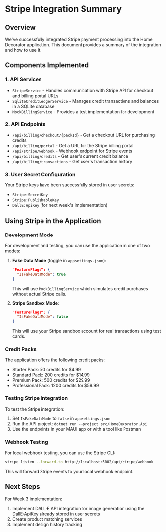 # Stripe Integration Summary

## Overview
We've successfully integrated Stripe payment processing into the Home Decorator application. This document provides a summary of the integration and how to use it.

## Components Implemented

### 1. API Services
- `StripeService` - Handles communication with Stripe API for checkout and billing portal URLs
- `SqliteCreditLedgerService` - Manages credit transactions and balances in a SQLite database
- `MockBillingService` - Provides a test implementation for development

### 2. API Endpoints
- `/api/billing/checkout/{packId}` - Get a checkout URL for purchasing credits
- `/api/billing/portal` - Get a URL for the Stripe billing portal
- `/api/stripe/webhook` - Webhook endpoint for Stripe events
- `/api/billing/credits` - Get user's current credit balance
- `/api/billing/transactions` - Get user's transaction history

### 3. User Secret Configuration
Your Stripe keys have been successfully stored in user secrets:
- `Stripe:SecretKey`
- `Stripe:PublishableKey` 
- `DallE:ApiKey` (for next week's implementation)

## Using Stripe in the Application

### Development Mode
For development and testing, you can use the application in one of two modes:

1. **Fake Data Mode** (toggle in `appsettings.json`):
   ```json
   "FeatureFlags": {
     "IsFakeDataMode": true
   }
   ```
   This will use `MockBillingService` which simulates credit purchases without actual Stripe calls.

2. **Stripe Sandbox Mode**:
   ```json
   "FeatureFlags": {
     "IsFakeDataMode": false
   }
   ```
   This will use your Stripe sandbox account for real transactions using test cards.

### Credit Packs
The application offers the following credit packs:
- Starter Pack: 50 credits for $4.99
- Standard Pack: 200 credits for $14.99
- Premium Pack: 500 credits for $29.99
- Professional Pack: 1200 credits for $59.99

### Testing Stripe Integration

To test the Stripe integration:

1. Set `IsFakeDataMode` to `false` in `appsettings.json`
2. Run the API project: `dotnet run --project src/HomeDecorator.Api`
3. Use the endpoints in your MAUI app or with a tool like Postman

### Webhook Testing

For local webhook testing, you can use the Stripe CLI:

```bash
stripe listen --forward-to http://localhost:5002/api/stripe/webhook
```

This will forward Stripe events to your local webhook endpoint.

## Next Steps

For Week 3 implementation:
1. Implement DALL·E API integration for image generation using the DallE:ApiKey already stored in user secrets
2. Create product matching services
3. Implement design history tracking
